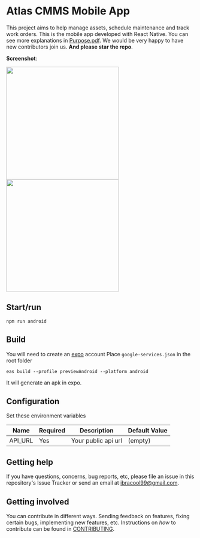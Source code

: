 # Atlas CMMS Mobile App

This project aims to help manage assets, schedule maintenance and track work orders. This is the mobile app developed
with React Native.
You can see more explanations in [Purpose.pdf](Purpose.pdf). We would be very happy to have new contributors join us.
**And please star the repo**.

**Screenshot**:

<img src="https://i.ibb.co/B39dVjC/Screenshot-20230320-110652.jpg" width="300"/>
<img src="https://i.ibb.co/NWSfcpq/Screenshot-20230320-111216.jpg" width="300"/>

## Start/run

```shell
npm run android
```

## Build
You will need to create an [expo](https://expo.dev) account
Place `google-services.json` in the root folder
```shell
eas build --profile previewAndroid --platform android
```
It will generate an apk in expo.
## Configuration

Set these environment variables

| Name       | Required | Description         | Default Value |
|------------|----------|---------------------|---------------|
| API_URL    | Yes      | Your public api url | (empty)       |

## Getting help

If you have questions, concerns, bug reports, etc, please file an issue in this repository's Issue Tracker or send an
email at ibracool99@gmail.com.

## Getting involved

You can contribute in different ways. Sending feedback on features, fixing certain bugs, implementing new features, etc.
Instructions on _how_ to contribute can be found in [CONTRIBUTING](CONTRIBUTING.md).
